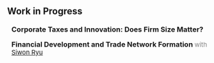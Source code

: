 <h2 id="progress" style="margin: 2px 0px 20px;">Work in Progress</h2>

<h3 style="margin:0 10px 15px;">Corporate Taxes and Innovation: Does Firm Size Matter?</h3>

<h3 style="margin:0 10px 15px;">
  Financial Development and Trade Network Formation
  <span style="font-size:90%; color:gray; font-weight:normal;">
    with <a href="https://siwonryu.com" target="_blank">Siwon Ryu</a>
  </span>
</h3>
